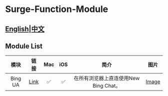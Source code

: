 # Surge-Function-Module
## [English](https://github.com/Vinetan/Surge-Function-Module/tree/main/README.md)|[中文](https://github.com/Vinetan/Surge-Function-Module/tree/main/README-CN.md)
## Module List
|**模块**|**链接**|**Mac**|**iOS**|**简介**|**图片**|
|:--:|:--:|:--:|:--:|:--:|:--:|
|Bing UA|[Link](https://raw.githubusercontent.com/Vinetan/Surge-Function-Module/main/Module/BingUA.sgmodule)|:white_check_mark: |:white_check_mark:|在所有浏览器上直连使用New Bing Chat。|[Image](https://github.com/Vinetan/Surge-Function-Module/tree/main/Image/BingUA/BingUA.md)